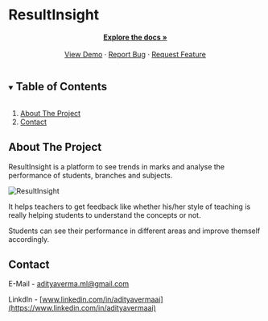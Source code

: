 # ResultInsight

<p align="center">
    <a href="https://github.com/adityavermaAI/Audio-Event-Detection"><strong>Explore the docs »</strong></a>
    <br />
    <br />
    <a href="https://resultinsight.herokuapp.com/">View Demo</a>
    ·
    <a href="https://github.com/adityavermaAI/Audio-Event-Detection/issues">Report Bug</a>
    ·
    <a href="https://github.com/adityavermaAI/Audio-Event-Detection/issues">Request Feature</a>
</p>

<details open="open">
  <summary><h2 style="display: inline-block">Table of Contents</h2></summary>
  <ol>
    <li><a href="#about-the-project">About The Project<a></li>
    <li><a href="#contact">Contact</a></li>
  </ol>
</details>

## About The Project

ResultInsight is a platform to see trends in marks and analyse the performance of students, branches and subjects.

![ResultInsight](https://user-images.githubusercontent.com/72017583/125163140-67ac4d80-e1a9-11eb-9cab-e39b613ed7b7.png)

It helps teachers to get feedback like whether his/her style of teaching is really helping students to understand the concepts or not.

Students can see their performance in different areas and improve themself accordingly.

## Contact

E-Mail - adityaverma.ml@gmail.com

LinkdIn - [www.linkedin.com/in/adityavermaai](https://www.linkedin.com/in/adityavermaai)
